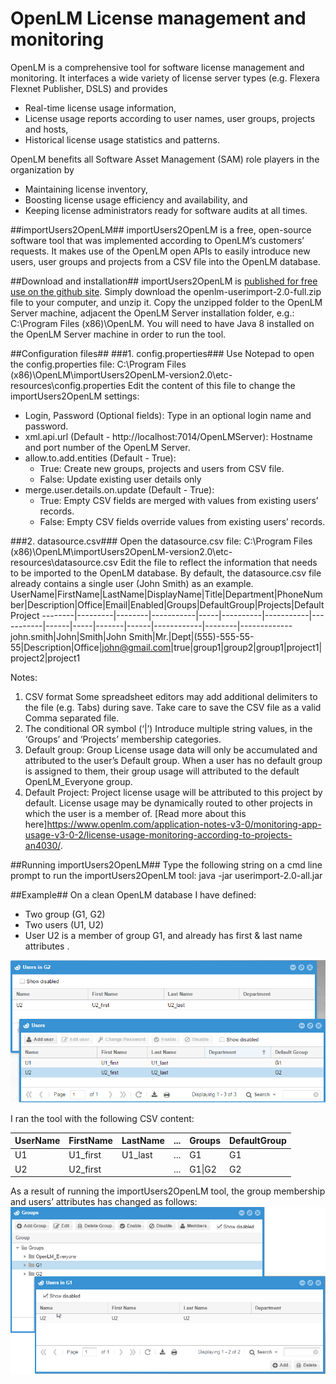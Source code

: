 OpenLM License management and monitoring
==================
OpenLM is a comprehensive tool for software license management and monitoring. It interfaces a wide variety of license server types (e.g. Flexera Flexnet Publisher, DSLS) and provides
* Real-time license usage information,
* License usage reports according to user names, user groups, projects and hosts, 
* Historical license usage statistics and patterns.

OpenLM benefits all Software Asset Management (SAM) role players in the organization by
* Maintaining license inventory,
* Boosting license usage efficiency and availability, and
* Keeping license administrators ready for software audits at all times.

##importUsers2OpenLM##
importUsers2OpenLM is a free, open-source software tool that was implemented according to OpenLM’s customers’ requests. It makes use of the OpenLM open APIs to easily introduce new users, user groups and projects from a CSV file into the OpenLM database. 

##Download and installation##
importUsers2OpenLM is [published for free use on the github site](https://github.com/orengabay/importUsers2OpenLM/releases/tag/2.0.0). Simply download the openlm-userimport-2.0-full.zip file to your computer, and unzip it. Copy the unzipped folder to the OpenLM Server machine, adjacent the OpenLM Server installation folder, e.g.:
C:\Program Files (x86)\OpenLM.
You will need to have Java 8 installed on the OpenLM Server machine in order to run the tool. 

##Configuration files##
###1. config.properties###
Use Notepad to open the config.properties file:
C:\Program Files (x86)\OpenLM\importUsers2OpenLM-version2.0\etc-resources\config.properties
Edit the content of this file to change the importUsers2OpenLM settings:

* Login, Password (Optional fields):
  Type in an optional login name and password. 
* xml.api.url (Default - http://localhost:7014/OpenLMServer):
  Hostname and port number of the OpenLM Server. 
* allow.to.add.entities (Default - True):
  * True: Create new groups, projects and users from CSV file.
  * False: Update existing user details only
* merge.user.details.on.update (Default - True):
  * True: Empty CSV fields are merged with values from existing users’ records.
  * False: Empty CSV fields override values from existing users’ records.


###2. datasource.csv###
Open the datasource.csv file:
C:\Program Files (x86)\OpenLM\importUsers2OpenLM-version2.0\etc-resources\datasource.csv
Edit the file to reflect the information that needs to be imported to the OpenLM database.
By default, the datasource.csv file already contains a single user (John Smith) as an example.
UserName|FirstName|LastName|DisplayName|Title|Department|PhoneNumber|Description|Office|Email|Enabled|Groups|DefaultGroup|Projects|DefaultProject
--------|---------|--------|-----------|-----|----------|-----------|-----------|------|-----|-------|------|------------|--------|-------------
john.smith|John|Smith|John Smith|Mr.|Dept|(555)-555-55-55|Description|Office|john@gmail.com|true|group1&#124;group2|group1|project1&#124;project2|project1


Notes:
1. CSV format
    Some spreadsheet editors may add additional delimiters to the file (e.g. Tabs) during save. Take care to save the CSV file as a valid Comma separated file.
2. The conditional OR symbol (‘|’)
    Introduce multiple string values, in the ‘Groups’ and ‘Projects’ membership categories.
3. Default group:
    Group License usage data will only be accumulated and attributed to the user’s Default group. When a user has no default group is assigned to them, their group usage will attributed to the default OpenLM_Everyone group.
4. Default Project:
    Project license usage will be attributed to this project by default. License usage may be dynamically routed to other projects in which the user is a member of. [Read more about this here]https://www.openlm.com/application-notes-v3-0/monitoring-app-usage-v3-0-2/license-usage-monitoring-according-to-projects-an4030/.


##Running importUsers2OpenLM##
Type the following string on a cmd line prompt to run the importUsers2OpenLM  tool:
java -jar userimport-2.0-all.jar <csv file name or full path>

##Example##
On a clean OpenLM database I have defined: 
* Two group (G1, G2)
* Two users (U1, U2)
* User U2 is a member of group G1, and already has first & last name attributes .

![Image00](/images/image00.png)

I ran the tool with the following CSV content:

UserName|FirstName|LastName| ... |Groups|DefaultGroup
-----|-----|-----|-----|-----|-----
U1|U1_first|U1_last| ... |G1|G1
U2|U2_first| | ... | G1&#124;G2|G2

As a result of running the importUsers2OpenLM tool, the group membership and users’ attributes has changed as follows:
![Image01](/images/image01.png)